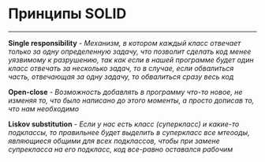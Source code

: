 # Принципы SOLID
___
__Single responsibility__ - _Механизм, в котором каждый класс отвечает только за одну определенную задачу, что позволит сделать код менее уязвимому к разрушению, так как если в нашей программе будет один класс отвечать за несколько задач, то в случае, если обвалиться часть, отвечающая за одну задачу, то обвалиться сразу весь код_

__Open-close__ - _Возможность добавлять в программу что-то новое, не изменяя то, что было написано до этого моменты, а просто дописав то, что нам необходимо_

__Liskov substitution__ - _Если у нас есть класс (суперкласс) и какие-то подклассы, то правильнее будет выделить в суперкласс все мтеооды, являющиеся общими для всех подклассов, чтобы при замене супрекласса на его подкласс, код все-равно оставался рабочим_

